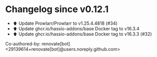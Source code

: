 # Changelog since v0.12.1
- ⬆️ Update Prowlarr/Prowlarr to v1.25.4.4818 (#34) 
- ⬆️ Update ghcr.io/hassio-addons/base Docker tag to v16.3.4 
- ⬆️ Update ghcr.io/hassio-addons/base Docker tag to v16.3.3 (#32)

Co-authored-by: renovate[bot] <29139614+renovate[bot]@users.noreply.github.com> 
